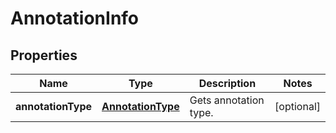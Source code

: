 
# AnnotationInfo

## Properties
Name | Type | Description | Notes
------------ | ------------- | ------------- | -------------
**annotationType** | [**AnnotationType**](AnnotationType.md) | Gets annotation type. |  [optional]



